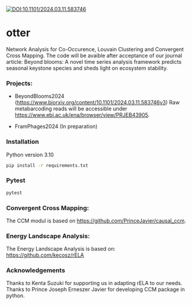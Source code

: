 [![DOI:10.1101/2024.03.11.583746](http://img.shields.io/badge/DOI-<10.1101/2024.03.11.583746>-<#00000>.svg)](https://doi.org/10.1101/2024.03.11.583746)
# otter
Network Analysis for Co-Occurence, Louvain Clustering and Convergent Cross Mapping.
The code will be avaible after acceptance of our journal article: Beyond blooms: 
A novel time series analysis framework predicts seasonal keystone species and sheds light on ecosystem stability.

### Projects:
- BeyondBlooms2024 (https://www.biorxiv.org/content/10.1101/2024.03.11.583746v3)
Raw metabarcoding reads will be accessible under https://www.ebi.ac.uk/ena/browser/view/PRJEB43905.

- FramPhages2024 (In preparation)


### Installation
Python version 3.10
```bash
pip install -r requirements.txt
```

### Pytest 
```bash
pytest
```

### Convergent Cross Mapping:
The CCM modul is based on https://github.com/PrinceJavier/causal_ccm.


### Energy Landscape Analysis:
The Energy Landscape Analysis is based on: https://github.com/kecosz/rELA


### Acknowledgements
Thanks to Kenta Suzuki for supporting us in adapting rELA to our needs.
Thanks to Prince Joseph Erneszer Javier for developing CCM package in python.



